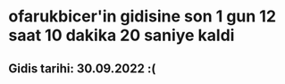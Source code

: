 # ofarukbicer'in gidisine son 1 gun 12 saat 10 dakika 20 saniye kaldi

## Gidis tarihi: 30.09.2022 :(